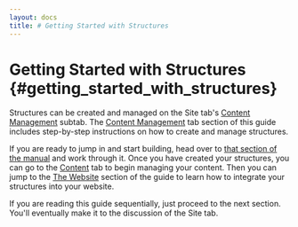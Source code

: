 ```yaml
---
layout: docs
title: # Getting Started with Structures
---
```


# Getting Started with Structures {#getting_started_with_structures}

Structures can be created and managed on the Site tab's [Content
Management](#backstage.site.content_management) subtab. The [Content
Management](#backstage.site.content_management) tab section of this
guide includes step-by-step instructions on how to create and manage
structures.

If you are ready to jump in and start building, head over to [that
section of the manual](#backstage.site.content_management) and work
through it. Once you have created your structures, you can go to the
[Content](#backstage.content) tab to begin managing your content. Then
you can jump to the [The Website](#the_website) section of the guide to
learn how to integrate your structures into your website.

If you are reading this guide sequentially, just proceed to the next
section. You'll eventually make it to the discussion of the Site tab.
